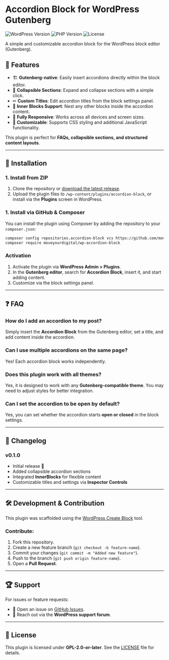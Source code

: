 # Accordion Block for WordPress Gutenberg

![WordPress Version](https://img.shields.io/badge/WordPress-5.8%2B-blue)
![PHP Version](https://img.shields.io/badge/PHP-7.4%2B-blue)
![License](https://img.shields.io/badge/License-GPL--2.0--or--later-green)

A simple and customizable accordion block for the WordPress block editor (Gutenberg).

## 📌 Features

- 🏗 **Gutenberg-native**: Easily insert accordions directly within the block editor.
- 🔄 **Collapsible Sections**: Expand and collapse sections with a simple click.
- ✏ **Custom Titles**: Edit accordion titles from the block settings panel.
- 🔗 **Inner Blocks Support**: Nest any other blocks inside the accordion content.
- 📱 **Fully Responsive**: Works across all devices and screen sizes.
- 🎨 **Customizable**: Supports CSS styling and additional JavaScript functionality.

This plugin is perfect for **FAQs, collapsible sections, and structured content layouts**.

---

## 🚀 Installation

### **1. Install from ZIP**
1. Clone the repository or [download the latest release](https://github.com/lightningspirit/accordion-block).
2. Upload the plugin files to `/wp-content/plugins/accordion-block`, or install via the **Plugins** screen in WordPress.

### **1. Install via GitHub & Composer**
You can install the plugin using Composer by adding the repository to your `composer.json`:

```sh
composer config repositories.accordion-block vcs https://github.com/moveyourdigital/wp-accordion-block.git
composer require moveyourdigital/wp-accordion-block
```

### Activation
1. Activate the plugin via **WordPress Admin > Plugins**.
1. In the **Gutenberg editor**, search for **Accordion Block**, insert it, and start adding content.
1. Customize via the block settings panel.

---

## ❓ FAQ

### How do I add an accordion to my post?
Simply insert the **Accordion Block** from the Gutenberg editor, set a title, and add content inside the accordion.

### Can I use multiple accordions on the same page?
Yes! Each accordion block works independently.

### Does this plugin work with all themes?
Yes, it is designed to work with any **Gutenberg-compatible theme**. You may need to adjust styles for better integration.

### Can I set the accordion to be open by default?
Yes, you can set whether the accordion starts **open or closed** in the block settings.

---

## 📜 Changelog

### v0.1.0
- Initial release 🎉
- Added collapsible accordion sections
- Integrated **InnerBlocks** for flexible content
- Customizable titles and settings via **Inspector Controls**

---

## 🛠 Development & Contribution

This plugin was scaffolded using the [WordPress Create Block](https://developer.wordpress.org/block-editor/getting-started/create-block/) tool.

### Contribute:
1. Fork this repository.
2. Create a new feature branch (`git checkout -b feature-name`).
3. Commit your changes (`git commit -m "Added new feature"`).
4. Push to the branch (`git push origin feature-name`).
5. Open a **Pull Request**.

---

## 🏆 Support

For issues or feature requests:
- 📌 Open an issue on [GitHub Issues](https://github.com/lightningspirit/accordion-block/issues).
- 📩 Reach out via the **WordPress support forum**.

---

## 📜 License

This plugin is licensed under **GPL-2.0-or-later**. See the [LICENSE](LICENSE) file for details.
